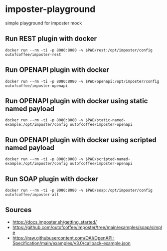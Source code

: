 # imposter-playground
simple playground for imposter mock

## Run REST plugin with docker
```
docker run --rm -ti -p 8080:8080 -v $PWD/rest:/opt/imposter/config outofcoffee/imposter-rest
```

## Run OPENAPI plugin with docker
```
docker run --rm -ti -p 8080:8080 -v $PWD/openapi:/opt/imposter/config outofcoffee/imposter-openapi
```

## Run OPENAPI plugin with docker using static named payload
```
docker run --rm -ti -p 8080:8080 -v $PWD/static-named-example:/opt/imposter/config outofcoffee/imposter-openapi
```

## Run OPENAPI plugin with docker using scripted named payload
```
docker run --rm -ti -p 8080:8080 -v $PWD/scripted-named-example:/opt/imposter/config outofcoffee/imposter-openapi
```

## Run SOAP plugin with docker
```
docker run --rm -ti -p 8080:8080 -v $PWD/soap:/opt/imposter/config outofcoffee/imposter-all
```

## Sources
- https://docs.imposter.sh/getting_started/
- https://github.com/outofcoffee/imposter/tree/main/examples/soap/simple
- https://raw.githubusercontent.com/OAI/OpenAPI-Specification/main/examples/v3.0/callback-example.json